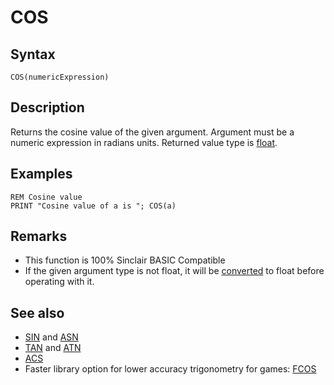 # COS

## Syntax

```
COS(numericExpression)
```


## Description

Returns the cosine value of the given argument.
Argument must be a numeric expression in radians units. Returned value type is [float](types.md#Float).

## Examples

```basic
REM Cosine value
PRINT "Cosine value of a is "; COS(a)
```


## Remarks

*  This function is 100% Sinclair BASIC Compatible
*  If the given argument type is not float, it will be [converted](cast.md) to float before operating with it.

## See also

* [SIN](sin.md) and [ASN](asn.md)
* [TAN](tan.md) and [ATN](atn.md)
* [ACS](acs.md)
*  Faster library option for lower accuracy trigonometry for games: [FCOS](library/fsin.bas.md#COSINE)
